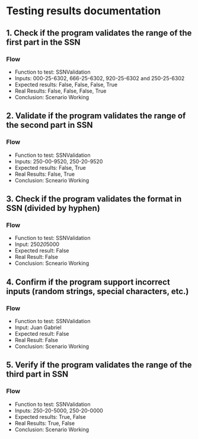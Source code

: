 # **Testing results documentation**

## **1. Check if the program validates the range of the first part in the SSN**
### **Flow**
* Function to test: SSNValidation
* Inputs: 000-25-6302, 666-25-6302, 920-25-6302 and 250-25-6302
* Expected results: False, False, False, True
* Real Results: False, False, False, True
* Conclusion: Scenario Working

## **2. Validate if the program validates the range of the second part in SSN**
### **Flow**
* Function to test: SSNValidation
* Inputs: 250-00-9520, 250-20-9520
* Expected results: False, True
* Real Results: False, True
* Conclusion: Scneario Working

## **3. Check if the program validates the format in SSN (divided by hyphen)**
### **Flow**
* Function to test: SSNValidation
* Input: 250*20*5000
* Expected result: False
* Real Result: False
* Conclusion: Scneario Working

## **4. Confirm if the program support incorrect inputs (random strings, special characters, etc.)**
### **Flow**
* Function to test: SSNValidation
* Input: Juan Gabriel 
* Expected result: False
* Real Result: False
* Conclusion: Scenario Working

## **5. Verify if the program validates the range of the third part in SSN**
### **Flow**
* Function to test: SSNValidation
* Inputs: 250-20-5000, 250-20-0000
* Expected results: True, False
* Real Results: True, False
* Conclusion: Scenario Working